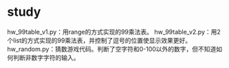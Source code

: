 # study
hw_99table_v1.py：用range的方式实现的99乘法表。
hw_99table_v2.py：用2个list的方式实现的99乘法表，并控制了逗号的位置使显示效果更好。
hw_random.py：猜数游戏代码。判断了空字符和0-100以外的数字，但不知道如何判断非数字字符的输入。
